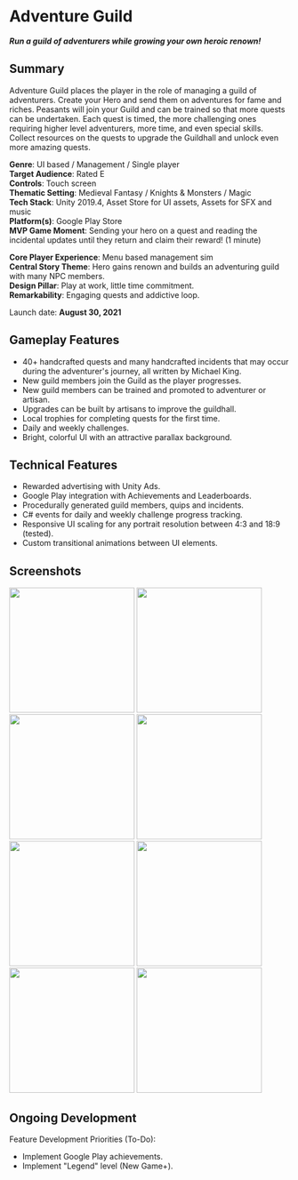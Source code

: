 # Adventure Guild 

***Run a guild of adventurers while growing your own heroic renown!***

## Summary
Adventure Guild places the player in the role of managing a guild of adventurers. Create your Hero and send them on adventures for fame and riches. Peasants will join your Guild and can be trained so that more quests can be undertaken. Each quest is timed, the more challenging ones requiring higher level adventurers, more time, and even special skills. Collect resources on the quests to upgrade the Guildhall and unlock even more amazing quests.

**Genre**: UI based / Management / Single player<br>
**Target Audience**: Rated E<br>
**Controls**: Touch screen<br>
**Thematic Setting**: Medieval Fantasy / Knights & Monsters / Magic<br>
**Tech Stack**: Unity 2019.4, Asset Store for UI assets, Assets for SFX and music<br>
**Platform(s)**: Google Play Store<br>
**MVP Game Moment**: Sending your hero on a quest and reading the incidental updates until they return and claim their reward! (1 minute)

**Core Player Experience**: Menu based management sim<br>
**Central Story Theme**: Hero gains renown and builds an adventuring guild with many NPC members.<br>
**Design Pillar**: Play at work, little time commitment.<br>
**Remarkability**: Engaging quests and addictive loop.

Launch date: **August 30, 2021**

## Gameplay Features

- 40+ handcrafted quests and many handcrafted incidents that may occur during the adventurer's journey, all written by Michael King.
- New guild members join the Guild as the player progresses.
- New guild members can be trained and promoted to adventurer or artisan.
- Upgrades can be built by artisans to improve the guildhall.
- Local trophies for completing quests for the first time.
- Daily and weekly challenges.
- Bright, colorful UI with an attractive parallax background.


## Technical Features
- Rewarded advertising with Unity Ads.
- Google Play integration with Achievements and Leaderboards.
- Procedurally generated guild members, quips and incidents.
- C# events for daily and weekly challenge progress tracking.
- Responsive UI scaling for any portrait resolution between 4:3 and 18:9 (tested).
- Custom transitional animations between UI elements.

## Screenshots

<image src="https://imgur.com/gfdUGWC.png" width="225"> <image src="https://imgur.com/sKtKBhV.png" width="225"> <image src="https://imgur.com/qBhlwav.png" width="225"> <image src="https://imgur.com/DasoS4k.png" width="225"> <image src="https://imgur.com/gMWt4zZ.png" width="225"> <image src="https://imgur.com/7IXqPKz.png" width="225"> <image src="https://imgur.com/N3Xtj2Y.png" width="225"> <image src="https://imgur.com/Eoq5xG1.png" width="225">

## Ongoing Development

Feature Development Priorities (To-Do):

 - Implement Google Play achievements.
 - Implement "Legend" level (New Game+).
